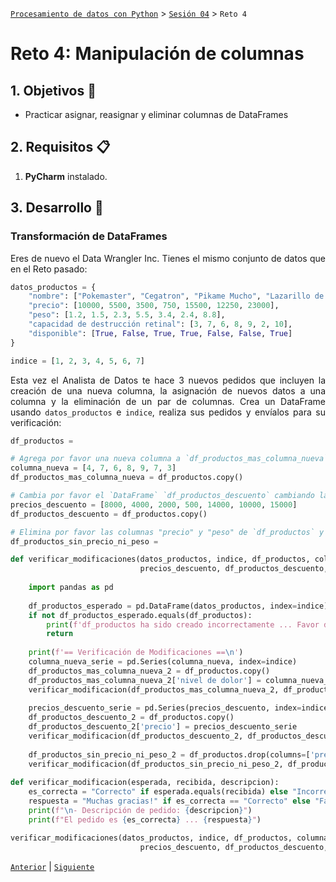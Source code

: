 [`Procesamiento de datos con Python`](../../Readme.md) > [`Sesión 04`](../Readme.md) > `Reto 4`

# Reto 4: Manipulación de columnas

<div style="text-align: justify;">

## 1. Objetivos :dart:

- Practicar asignar, reasignar y eliminar columnas de DataFrames

## 2. Requisitos :clipboard:

1. **PyCharm** instalado.

## 3. Desarrollo :rocket:

### Transformación de DataFrames

Eres de nuevo el Data Wrangler Inc. Tienes el mismo conjunto de datos que en el Reto pasado:

```python
datos_productos = {
    "nombre": ["Pokemaster", "Cegatron", "Pikame Mucho", "Lazarillo de Tormes", "Stevie Wonder", "Needle", "El AyMeDuele"],
    "precio": [10000, 5500, 3500, 750, 15500, 12250, 23000],
    "peso": [1.2, 1.5, 2.3, 5.5, 3.4, 2.4, 8.8],
    "capacidad de destrucción retinal": [3, 7, 6, 8, 9, 2, 10],
    "disponible": [True, False, True, True, False, False, True]
}

indice = [1, 2, 3, 4, 5, 6, 7]
```

Esta vez el Analista de Datos te hace 3 nuevos pedidos que incluyen la creación de una nueva columna, la asignación de nuevos datos a una columna y la eliminación de un par de columnas. Crea un DataFrame usando `datos_productos` e `indice`, realiza sus pedidos y envíalos para su verificación:

```python
df_productos = 

# Agrega por favor una nueva columna a `df_productos_mas_columna_nueva` con el nombre de columna "nivel de dolor"
columna_nueva = [4, 7, 6, 8, 9, 7, 3]
df_productos_mas_columna_nueva = df_productos.copy()

# Cambia por favor el `DataFrame` `df_productos_descuento` cambiando la columna `precio` por la información contenida en `precios_descuento`
precios_descuento = [8000, 4000, 2000, 500, 14000, 10000, 15000]
df_productos_descuento = df_productos.copy()

# Elimina por favor las columnas "precio" y "peso" de `df_productos` y asigna el resultado a `df_productos_sin_precio_ni_peso`
df_productos_sin_precio_ni_peso =

def verificar_modificaciones(datos_productos, indice, df_productos, columna_nueva, df_productos_mas_columna_nueva, 
                             precios_descuento, df_productos_descuento, df_productos_sin_precio_ni_peso):
    
    import pandas as pd
    
    df_productos_esperado = pd.DataFrame(datos_productos, index=indice)
    if not df_productos_esperado.equals(df_productos):
        print(f'df_productos ha sido creado incorrectamente ... Favor de revisar')
        return
    
    print(f'== Verificación de Modificaciones ==\n')
    columna_nueva_serie = pd.Series(columna_nueva, index=indice)
    df_productos_mas_columna_nueva_2 = df_productos.copy()
    df_productos_mas_columna_nueva_2['nivel de dolor'] = columna_nueva_serie
    verificar_modificacion(df_productos_mas_columna_nueva_2, df_productos_mas_columna_nueva, 'Agrega por favor columna `columna_nueva` a `df_productos_mas_columna_nueva` con el nombre de columna "nivel de dolor"')
    
    precios_descuento_serie = pd.Series(precios_descuento, index=indice)
    df_productos_descuento_2 = df_productos.copy()
    df_productos_descuento_2['precio'] = precios_descuento_serie
    verificar_modificacion(df_productos_descuento_2, df_productos_descuento, 'Cambia por favor el `DataFrame` `df_productos_descuento` cambiando la columna `precio` por la información contenida en `precios_descuento`')
    
    df_productos_sin_precio_ni_peso_2 = df_productos.drop(columns=['precio', 'peso'])
    verificar_modificacion(df_productos_sin_precio_ni_peso_2, df_productos_sin_precio_ni_peso, 'Elimina por favor las columnas "precio" y "peso"')
    
def verificar_modificacion(esperada, recibida, descripcion):
    es_correcta = "Correcto" if esperada.equals(recibida) else "Incorrecto"
    respuesta = "Muchas gracias!" if es_correcta == "Correcto" else "Favor de revisar"
    print(f"\n- Descripción de pedido: {descripcion}")
    print(f"El pedido es {es_correcta} ... {respuesta}")

verificar_modificaciones(datos_productos, indice, df_productos, columna_nueva, df_productos_mas_columna_nueva, 
                             precios_descuento, df_productos_descuento, df_productos_sin_precio_ni_peso)
```

[`Anterior`](../Readme.md) | [`Siguiente`](../Readme.md)

</div>